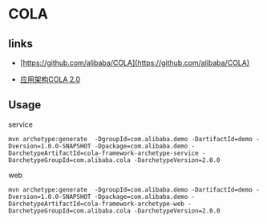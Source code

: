 # COLA

## links

* [https://github.com/alibaba/COLA](https://github.com/alibaba/COLA)

* [应用架构COLA 2.0](https://mp.weixin.qq.com/s/fpyg_zt69OW3ZfpJGJ207g)

## Usage

service

```shell
mvn archetype:generate  -DgroupId=com.alibaba.demo -DartifactId=demo -Dversion=1.0.0-SNAPSHOT -Dpackage=com.alibaba.demo -DarchetypeArtifactId=cola-framework-archetype-service -DarchetypeGroupId=com.alibaba.cola -DarchetypeVersion=2.0.0
```

web

```shell
mvn archetype:generate  -DgroupId=com.alibaba.demo -DartifactId=demo -Dversion=1.0.0-SNAPSHOT -Dpackage=com.alibaba.demo -DarchetypeArtifactId=cola-framework-archetype-web -DarchetypeGroupId=com.alibaba.cola -DarchetypeVersion=2.0.0
```
